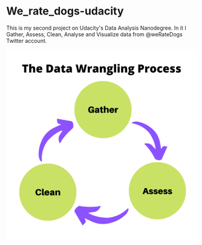 # We_rate_dogs-udacity
This is my second project on Udacity's Data Analysis Nanodegree.
In it I Gather, Assess, Clean, Analyse and Visualize data from @weRateDogs Twitter account.

![Data Wrangling Process](Data_analysis_process.png)
